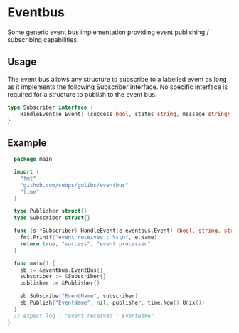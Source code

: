 # Eventbus
Some generic event bus implementation providing event publishing / subscribing capabilities.

## Usage
The event bus allows any structure to subscribe to a labelled event as long as it implements the following Subscriber interface.
No specific interface is required for a structure to publish to the event bus.

```go
type Subscriber interface {
	HandleEvent(e Event) (success bool, status string, message string)
}
```

## Example

```go
  package main

  import (
    "fmt"
    "github.com/sebps/golibs/eventbus"
    "time"
  )

  type Publisher struct{}
  type Subscriber struct{}

  func (s *Subscriber) HandleEvent(e eventbus.Event) (bool, string, string) {
    fmt.Printf("event received : %s\n", e.Name)
    return true, "success", "event processed"
  }

  func main() {
    eb := &eventbus.EventBus{}
    subscriber := &Subscriber{}
    publisher := &Publisher{}

    eb.Subscribe("EventName", subscriber)
    eb.Publish("EventName", nil, publisher, time.Now().Unix())
  }
  // expect log : "event received : EventName"
}
```
